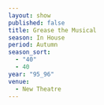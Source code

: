 ```yaml
---
layout: show
published: false
title: Grease the Musical
season: In House
period: Autumn
season_sort: 
  - "40"
  - 40
year: "95_96"
venue: 
  - New Theatre
---
```



